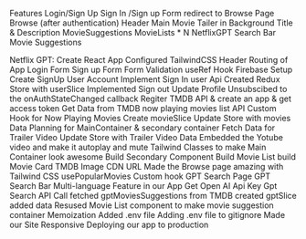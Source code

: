 Features
Login/Sign Up
  Sign In /Sign up Form
  redirect to Browse Page
Browse (after authentication)
  Header
  Main Movie
    Tailer in Background
    Title & Description
    MovieSuggestions
      MovieLists * N
NetflixGPT
  Search Bar
  Movie Suggestions


Netflix GPT:
Create React App
Configured TailwindCSS
Header
Routing of App
Login Form
Sign up Form
Form Validation
useRef Hook
Firebase Setup
Create SignUp User Account
Implement Sign In user Api
Created Redux Store with userSlice
Implemented Sign out
Update Profile
Unsubscibed to the onAuthStateChanged callback 
Regiter TMDB API & create an app & get access token
Get Data from TMDB now playing movies list API
Custom Hook for Now Playing Movies
Create movieSlice
Update Store with movies Data
Planning for MainContainer & secondary container
Fetch Data for Trailer Video
Update Store with Trailer Video Data
Embedded the Yotube video and make it autoplay and mute
Tailwind Classes to make Main Container look awesome
Build Secondary Component
Build Movie List
build Movie Card
TMDB Image CDN URL
Made the Browse page amazing with Tailwind CSS
usePopularMovies Custom hook
GPT Search Page
GPT Search Bar
Multi-language Feature in our App
Get Open AI Api Key
Gpt Search API Call
fetched gptMoviesSuggestions from TMDB
created gptSlice added data
Resused Movie List component to make movie suggestion container
Memoization
Added .env file
Adding .env file to gitignore
Made our Site Responsive
Deploying our app to production
